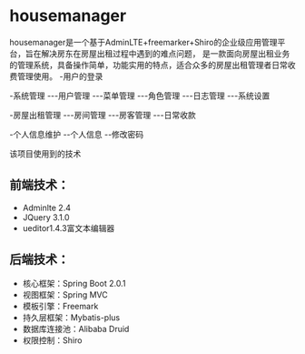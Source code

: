 # housemanager

housemanager是一个基于AdminLTE+freemarker+Shiro的企业级应用管理平台，旨在解决房东在房屋出租过程中遇到的难点问题，
是一款面向房屋出租业务的管理系统，具备操作简单，功能实用的特点，适合众多的房屋出租管理者日常收费管理使用。
-用户的登录

-系统管理
---用户管理
---菜单管理
---角色管理
---日志管理
---系统设置

-房屋出租管理
---房间管理
---房客管理
---日常收款


-个人信息维护
--个人信息
--修改密码

该项目使用到的技术
## 前端技术：
- Adminlte 2.4
- JQuery 3.1.0
- ueditor1.4.3富文本编辑器

## 后端技术：
- 核心框架：Spring Boot 2.0.1
- 视图框架：Spring MVC
- 模板引擎：Freemark
- 持久层框架：Mybatis-plus
- 数据库连接池：Alibaba Druid
- 权限控制：Shiro 

